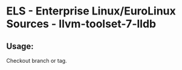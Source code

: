 # ELS - Enterprise Linux/EuroLinux Sources - llvm-toolset-7-lldb
 
## Usage:
  Checkout branch or tag.

